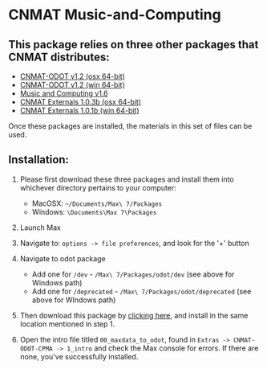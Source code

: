 # CNMAT Music-and-Computing


## This package relies on three other packages that CNMAT distributes:

- [CNMAT-ODOT v1.2 (osx 64-bit)](https://github.com/CNMAT/CNMAT-odot/releases/download/v1.2-20_beta/odot-Max-MacOSX-v1.2-20_beta.tgz)
- [CNMAT-ODOT v1.2 (win 64-bit)](https://github.com/CNMAT/CNMAT-odot/releases/download/v1.2-20_beta/odot-Max-Win32-64-v1.2-20_beta.zip)
- [Music and Computing v1.6](https://github.com/CNMAT/Music-and-Computing/archive/1.7.zip)
- [CNMAT Externals 1.0.3b (osx 64-bit)](https://github.com/CNMAT/CNMAT-Externs/releases/download/v1.0.3b/CNMAT_Externals-Max-OSX-v1.0.3b-0-gf5c5291-master.zip)
- [CNMAT Externals 1.0.1b (win 64-bit)](https://github.com/CNMAT/CNMAT-Externs/releases/download/v1.0.1_beta.0/CNMAT_Externals-Max-Win32_64-1.0.1-54-g3b9f9a61-master.zip)

Once these packages are installed, the materials in this set of files can be used.

## Installation:

1. Please first download these three packages and install them into whichever directory pertains to your computer:
    - MacOSX: `~/Documents/Max\ 7/Packages`
    - Windows: `\Documents\Max 7\Packages`

2. Launch Max

3. Navigate to:  `options -> file preferences`, and look for the '+' button

4. Navigate to odot package
    - Add one for `/dev` - `/Max\ 7/Packages/odot/dev` (see above for Windows path)
    - Add one for `/deprecated` - `/Max\ 7/Packages/odot/deprecated` (see above for WIndows path)

5. Then download this package by [clicking here](https://github.com/CNMAT/CNMAT-ODOT-CPMA/releases/download/1.0a/CNMAT-ODOT-CPMA.zip), and install in the same location mentioned in step 1.

6. Open the intro file titled `00_maxdata_to_odot`, found in `Extras -> CNMAT-ODOT-CPMA -> 1_intro` and check the Max console for errors.  If there are none, you've successfully installed.
